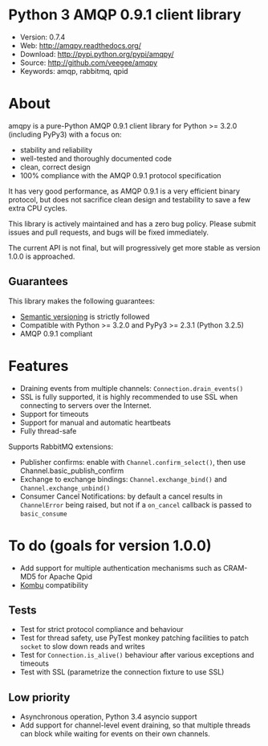 Python 3 AMQP 0.9.1 client library
=====================================

* Version: 0.7.4
* Web: http://amqpy.readthedocs.org/
* Download: http://pypi.python.org/pypi/amqpy/
* Source: http://github.com/veegee/amqpy
* Keywords: amqp, rabbitmq, qpid


About
=====

amqpy is a pure-Python AMQP 0.9.1 client library for Python >= 3.2.0 (including PyPy3) with a focus on:

* stability and reliability
* well-tested and thoroughly documented code
* clean, correct design
* 100% compliance with the AMQP 0.9.1 protocol specification

It has very good performance, as AMQP 0.9.1 is a very efficient binary protocol, but does not sacrifice clean design and
testability to save a few extra CPU cycles. 

This library is actively maintained and has a zero bug policy. Please submit issues and pull requests, and bugs will be
fixed immediately. 

The current API is not final, but will progressively get more stable as version 1.0.0 is approached.


Guarantees
----------

This library makes the following guarantees:

* [Semantic versioning](http://semver.org/) is strictly followed
* Compatible with Python >= 3.2.0 and PyPy3 >= 2.3.1 (Python 3.2.5)
* AMQP 0.9.1 compliant


Features
========

* Draining events from multiple channels: `Connection.drain_events()`
* SSL is fully supported, it is highly recommended to use SSL when connecting to servers over the Internet.
* Support for timeouts
* Support for manual and automatic heartbeats
* Fully thread-safe

Supports RabbitMQ extensions:

* Publisher confirms: enable with `Channel.confirm_select()`, then use Channel.basic_publish_confirm
* Exchange to exchange bindings: `Channel.exchange_bind()` and `Channel.exchange_unbind()`
* Consumer Cancel Notifications: by default a cancel results in `ChannelError` being raised, but not if a `on_cancel`
  callback is passed to `basic_consume`


To do (goals for version 1.0.0)
===============================

* Add support for multiple authentication mechanisms such as CRAM-MD5 for Apache Qpid
* [Kombu](https://github.com/celery/kombu) compatibility


Tests
-----

* Test for strict protocol compliance and behaviour
* Test for thread safety, use PyTest monkey patching facilities to patch
  `socket` to slow down reads and writes
* Test for `Connection.is_alive()` behaviour after various exceptions and timeouts
* Test with SSL (parametrize the connection fixture to use SSL)


Low priority
------------

* Asynchronous operation, Python 3.4 asyncio support
* Add support for channel-level event draining, so that multiple threads can block while waiting for events on their
  own channels.
